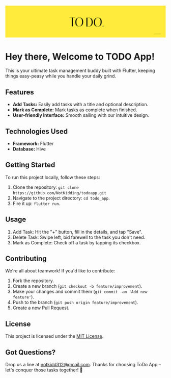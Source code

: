
![Header Image](https://github.com/NotKidding/todoapp/blob/master/assets/images/Banner_todoLogo.png)

# Hey there, Welcome to TODO App!

This is your ultimate task management buddy built with Flutter, keeping things easy-peasy while you handle your daily grind.

## Features

- **Add Tasks:** Easily add tasks with a title and optional description.
- **Mark as Complete:** Mark tasks as complete when finished.
- **User-friendly Interface:** Smooth sailing with our intuitive design.

## Technologies Used

- **Framework:** Flutter
- **Database:** Hive

## Getting Started

To run this project locally, follow these steps:

1. Clone the repository: `git clone https://github.com/NotKidding/todoapp.git`
2. Navigate to the project directory: `cd todo_app`.
3. Fire it up:  `flutter run`.

## Usage

1. Add Task: Hit the "+" button, fill in the details, and tap "Save".
2. Delete Task: Swipe left, bid farewell to the task you don't need.
3. Mark as Complete: Check off a task by tapping its checkbox.    

## Contributing

We're all about teamwork! If you'd like to contribute:

1. Fork the repository.
2. Create a new branch (`git checkout -b feature/improvement`).
3. Make your changes and commit them (`git commit -am 'Add new feature'`).
4. Push to the branch (`git push origin feature/improvement`).
5. Create a new Pull Request.

## License

This project is licensed under the [MIT License](LICENSE).

## Got Questions?

Drop us a line at notkidd312@gmail.com. Thanks for choosing ToDo App – let's conquer those tasks together! 🚀

